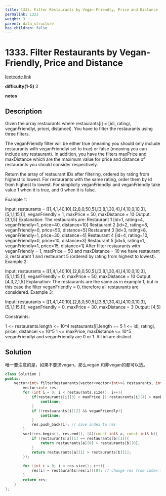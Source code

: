 ```yaml
---
title: 1333. Filter Restaurants by Vegan-Friendly, Price and Distance
permalink: 1333
weight: 3
parent: data_structure
has_children: false
---
```

# 1333. Filter Restaurants by Vegan-Friendly, Price and Distance
[leetcode link](https://leetcode.com/problems/filter-restaurants-by-vegan-friendly-price-and-distance/)

**difficulty(1-5)** 
3

**notes**   


## Description
Given the array restaurants where  restaurants[i] = [idi, ratingi, veganFriendlyi, pricei, distancei]. You have to filter the restaurants using three filters.

The veganFriendly filter will be either true (meaning you should only include restaurants with veganFriendlyi set to true) or false (meaning you can include any restaurant). In addition, you have the filters maxPrice and maxDistance which are the maximum value for price and distance of restaurants you should consider respectively.

Return the array of restaurant IDs after filtering, ordered by rating from highest to lowest. For restaurants with the same rating, order them by id from highest to lowest. For simplicity veganFriendlyi and veganFriendly take value 1 when it is true, and 0 when it is false.

 

Example 1:

Input: restaurants = [[1,4,1,40,10],[2,8,0,50,5],[3,8,1,30,4],[4,10,0,10,3],[5,1,1,15,1]], veganFriendly = 1, maxPrice = 50, maxDistance = 10
Output: [3,1,5] 
Explanation: 
The restaurants are:
Restaurant 1 [id=1, rating=4, veganFriendly=1, price=40, distance=10]
Restaurant 2 [id=2, rating=8, veganFriendly=0, price=50, distance=5]
Restaurant 3 [id=3, rating=8, veganFriendly=1, price=30, distance=4]
Restaurant 4 [id=4, rating=10, veganFriendly=0, price=10, distance=3]
Restaurant 5 [id=5, rating=1, veganFriendly=1, price=15, distance=1] 
After filter restaurants with veganFriendly = 1, maxPrice = 50 and maxDistance = 10 we have restaurant 3, restaurant 1 and restaurant 5 (ordered by rating from highest to lowest). 
Example 2:

Input: restaurants = [[1,4,1,40,10],[2,8,0,50,5],[3,8,1,30,4],[4,10,0,10,3],[5,1,1,15,1]], veganFriendly = 0, maxPrice = 50, maxDistance = 10
Output: [4,3,2,1,5]
Explanation: The restaurants are the same as in example 1, but in this case the filter veganFriendly = 0, therefore all restaurants are considered.
Example 3:

Input: restaurants = [[1,4,1,40,10],[2,8,0,50,5],[3,8,1,30,4],[4,10,0,10,3],[5,1,1,15,1]], veganFriendly = 0, maxPrice = 30, maxDistance = 3
Output: [4,5]
 

Constraints:

1 <= restaurants.length <= 10^4
restaurants[i].length == 5
1 <= idi, ratingi, pricei, distancei <= 10^5
1 <= maxPrice, maxDistance <= 10^5
veganFriendlyi and veganFriendly are 0 or 1.
All idi are distinct.

## Solution
唯一要注意的是，如果不要求vegan，那么vegan 和非vegan的都可以选。

```c++
class Solution {
public:
    vector<int> filterRestaurants(vector<vector<int>>& restaurants, int veganFriendly, int maxPrice, int maxDistance) {
        vector<int> res;
        for (int i = 0; i < restaurants.size(); i++){
            if(restaurants[i][3] > maxPrice || restaurants[i][4] > maxDistance){
                continue;
            }
            if (!restaurants[i][2] && veganFriendly){
                continue;
            }
            res.push_back(i); // save index to res
        }
        sort(res.begin(), res.end(), [&](const int& a, const int& b){
            if (restaurants[a][1] == restaurants[b][1]){
                return restaurants[a][0] > restaurants[b][0];
            }
            return restaurants[a][1] > restaurants[b][1];
        });
        
        for (int i = 0; i < res.size(); i++){
            res[i] = restaurants[res[i]][0]; // change res from index to ID
        }
        return res;
    }
};
```

<!-- 
Default label
{: .label }

Blue label
{: .label .label-blue }

Stable
{: .label .label-green }

New release
{: .label .label-purple }

Coming soon
{: .label .label-yellow }

Deprecated
{: .label .label-red } -->
